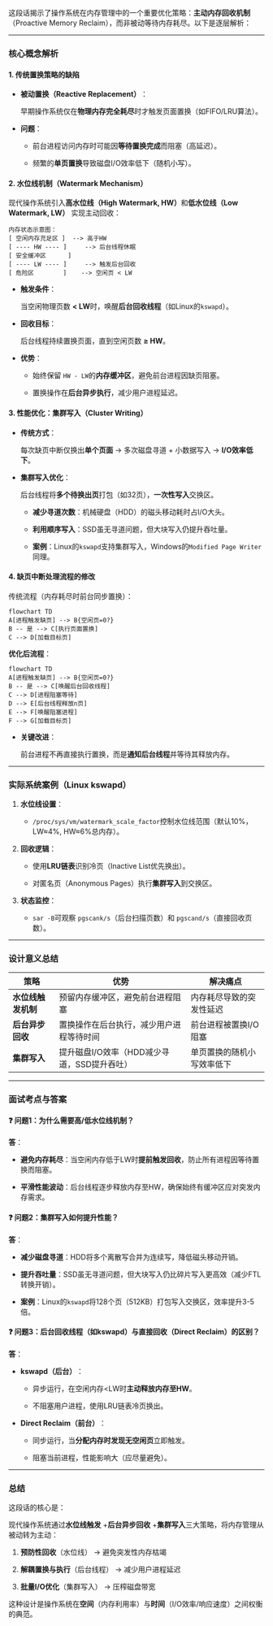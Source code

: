这段话揭示了操作系统在内存管理中的一个重要优化策略：​**主动内存回收机制**​（Proactive Memory Reclaim），而非被动等待内存耗尽。以下是逐层解析：

---

### ​**核心概念解析**​

#### ​**1. 传统置换策略的缺陷**​

- ​**被动置换（Reactive Replacement）​**​：
    
    早期操作系统仅在**物理内存完全耗尽**时才触发页面置换（如FIFO/LRU算法）。
    
- ​**问题**​：
    
    - 前台进程访问内存时可能因**等待置换完成**而阻塞（高延迟）。
        
    - 频繁的**单页置换**导致磁盘I/O效率低下（随机小写）。
        
    

#### ​**2. 水位线机制（Watermark Mechanism）​**​

现代操作系统引入**高水位线（High Watermark, HW）​**​ 和**低水位线（Low Watermark, LW）​**​ 实现主动回收：

```
内存状态示意图：
[ 空闲内存充足区 ]  --> 高于HW
[ ---- HW ---- ]     --> 后台线程休眠
[ 安全缓冲区      ]
[ ---- LW ---- ]     --> 触发后台回收
[ 危险区        ]    --> 空闲页 < LW
```

- ​**触发条件**​：
    
    当空闲物理页数 ​**​< LW**​ 时，唤醒**后台回收线程**​（如Linux的`kswapd`）。
    
- ​**回收目标**​：
    
    后台线程持续置换页面，直到空闲页数 ​**≥ HW**。
    
- ​**优势**​：
    
    - 始终保留 `HW - LW`的**内存缓冲区**，避免前台进程因缺页阻塞。
        
    - 置换操作在**后台异步执行**，减少用户进程延迟。
        
    

#### ​**3. 性能优化：集群写入（Cluster Writing）​**​

- ​**传统方式**​：
    
    每次缺页中断仅换出**单个页面**​ → 多次磁盘寻道 + 小数据写入 → ​**I/O效率低下**。
    
- ​**集群写入优化**​：
    
    后台线程将**多个待换出页**打包（如32页），​**一次性写入**交换区。
    
    - ​**减少寻道次数**​：机械硬盘（HDD）的磁头移动耗时占I/O大头。
        
    - ​**利用顺序写入**​：SSD虽无寻道问题，但大块写入仍提升吞吐量。
        
    - ​**案例**​：Linux的`kswapd`支持集群写入，Windows的`Modified Page Writer`同理。
        
    

#### ​**4. 缺页中断处理流程的修改**​

传统流程（内存耗尽时前台同步置换）：

```
flowchart TD
A[进程触发缺页] --> B{空闲页=0?}
B -- 是 --> C[执行页面置换]
C --> D[加载目标页]
```

​**优化后流程**​：

```
flowchart TD
A[进程触发缺页] --> B{空闲页=0?}
B -- 是 --> C[唤醒后台回收线程]
C --> D[进程阻塞等待]
D --> E[后台线程释放n页]
E --> F[唤醒阻塞进程]
F --> G[加载目标页]
```

- ​**关键改进**​：
    
    前台进程不再直接执行置换，而是**通知后台线程**并等待其释放内存。
    

---

### ​**实际系统案例（Linux kswapd）​**​

1. ​**水位线设置**​：
    
    - `/proc/sys/vm/watermark_scale_factor`控制水位线范围（默认10%，LW≈4%, HW≈6%总内存）。
        
    
2. ​**回收逻辑**​：
    
    - 使用**LRU链表**识别冷页（Inactive List优先换出）。
        
    - 对匿名页（Anonymous Pages）执行**集群写入**到交换区。
        
    
3. ​**状态监控**​：
    
    - `sar -B`可观察 `pgscank/s`（后台扫描页数）和 `pgscand/s`（直接回收页数）。
        
    

---

### ​**设计意义总结**​

|​**策略**​|​**优势**​|​**解决痛点**​|
|---|---|---|
|​**水位线触发机制**​|预留内存缓冲区，避免前台进程阻塞|内存耗尽导致的突发性延迟|
|​**后台异步回收**​|置换操作在后台执行，减少用户进程等待时间|前台进程被置换I/O阻塞|
|​**集群写入**​|提升磁盘I/O效率（HDD减少寻道，SSD提升吞吐）|单页置换的随机小写效率低下|

---

### ​**面试考点与答案**​

#### ❓ 问题1：为什么需要高/低水位线机制？

​**答**​：

- ​**避免内存耗尽**​：当空闲内存低于LW时**提前触发回收**，防止所有进程因等待置换而阻塞。
    
- ​**平滑性能波动**​：后台线程逐步释放内存至HW，确保始终有缓冲区应对突发内存需求。
    

#### ❓ 问题2：集群写入如何提升性能？

​**答**​：

- ​**减少磁盘寻道**​：HDD将多个离散写合并为连续写，降低磁头移动开销。
    
- ​**提升吞吐量**​：SSD虽无寻道问题，但大块写入仍比碎片写入更高效（减少FTL转换开销）。
    
- ​**案例**​：Linux的`kswapd`将128个页（512KB）打包写入交换区，效率提升3-5倍。
    

#### ❓ 问题3：后台回收线程（如kswapd）与直接回收（Direct Reclaim）的区别？

​**答**​：

- ​**kswapd（后台）​**​：
    
    - 异步运行，在空闲内存<LW时**主动释放内存至HW**。
        
    - 不阻塞用户进程，使用LRU链表冷页换出。
        
    
- ​**Direct Reclaim（前台）​**​：
    
    - 同步运行，当**分配内存时发现无空闲页**立即触发。
        
    - 阻塞当前进程，性能影响大（应尽量避免）。
        
    

---

### ​**总结**​

这段话的核心是：

现代操作系统通过**水位线触发**​ + ​**后台异步回收**​ + ​**集群写入**三大策略，将内存管理从被动转为主动：

1. ​**预防性回收**​（水位线） → 避免突发性内存枯竭
    
2. ​**解耦置换与执行**​（后台线程） → 减少用户进程延迟
    
3. ​**批量I/O优化**​（集群写入） → 压榨磁盘带宽
    

这种设计是操作系统在**空间**​（内存利用率）与**时间**​（I/O效率/响应速度）之间权衡的典范。